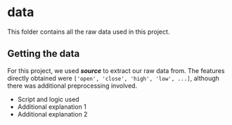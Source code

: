 # data 

This folder contains all the raw data used in this project. 

## Getting the data 

For this project, we used ***source*** to extract our raw data from. The features directly obtained were `['open', 'close', 'high', 'low', ...]`, although there was additional preprocessing involved. 

- Script and logic used 
- Additional explanation 1
- Additional explanation 2 